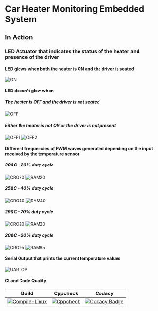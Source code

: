 # Car Heater Monitoring Embedded System

## In Action

### LED Actuator that indicates the status of the heater and presence of the driver

#### LED glows when both the heater is ON and the driver is seated
![ON](src/simulation/bothON.png)

#### LED doesn't glow when 

##### The heater is OFF and the driver is not seated
![OFF](src/simulation/bothOFF.png)

##### Either the heater is not ON or the driver is not present

![OFF1](src/simulation/sw1ON.png)
![OFF2](src/simulation/sw2ON.png)

#### Different frequencies of PWM waves generated depending on the input received by the temperature sensor

##### 20&C - 20% duty cycle
![CRO20](src/20CRO.png)
![RAM20](src/20RAM.png)

##### 25&C - 40% duty cycle
![CRO40](src/40CRO.png)
![RAM40](src/40RAM.png)

##### 29&C - 70% duty cycle
![CRO20](src/70CRO.png)
![RAM20](src/70RAM.png)

##### 20&C - 20% duty cycle
![CRO95](src/90CRO.png)
![RAM95](src/90RAM.png)

#### Serial Output that prints the current temperature values
![UARTOP](src/UARTOP.png)

#### CI and Code Quality

|Build|Cppcheck|Codacy|
|:--:|:--:|:--:|
|[![Compile-Linux](https://github.com/jayavaidy/EmbeddedC_Proj/actions/workflows/CodeQuality.yml/badge.svg)](https://github.com/jayavaidy/EmbeddedC_Proj/actions/workflows/CodeQuality.yml)|[![Cppcheck](https://github.com/jayavaidy/EmbeddedC_Proj/actions/workflows/Compile.yml/badge.svg)](https://github.com/jayavaidy/EmbeddedC_Proj/actions/workflows/Compile.yml)|[![Codacy Badge](https://app.codacy.com/project/badge/Grade/643b7ca2b2dc4daba1e700c216bb87d9)](https://app.codacy.com/gh/jayavaidy/EmbeddedC_Proj/dashboard)|


